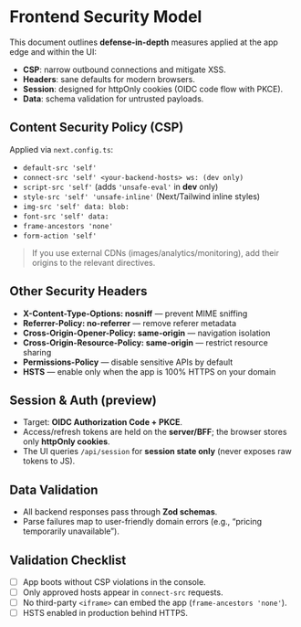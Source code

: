 # Frontend Security Model

This document outlines **defense-in-depth** measures applied at the app edge and within the UI:
- **CSP**: narrow outbound connections and mitigate XSS.
- **Headers**: sane defaults for modern browsers.
- **Session**: designed for httpOnly cookies (OIDC code flow with PKCE).
- **Data**: schema validation for untrusted payloads.

## Content Security Policy (CSP)
Applied via `next.config.ts`:
- `default-src 'self'`
- `connect-src 'self' <your-backend-hosts> ws: (dev only)`
- `script-src 'self'` (adds `'unsafe-eval'` in **dev** only)
- `style-src 'self' 'unsafe-inline'` (Next/Tailwind inline styles)
- `img-src 'self' data: blob:`
- `font-src 'self' data:`
- `frame-ancestors 'none'`
- `form-action 'self'`

> If you use external CDNs (images/analytics/monitoring), add their origins to the relevant directives.

## Other Security Headers
- **X-Content-Type-Options: nosniff** — prevent MIME sniffing
- **Referrer-Policy: no-referrer** — remove referer metadata
- **Cross-Origin-Opener-Policy: same-origin** — navigation isolation
- **Cross-Origin-Resource-Policy: same-origin** — restrict resource sharing
- **Permissions-Policy** — disable sensitive APIs by default
- **HSTS** — enable only when the app is 100% HTTPS on your domain

## Session & Auth (preview)
- Target: **OIDC Authorization Code + PKCE**.
- Access/refresh tokens are held on the **server/BFF**; the browser stores only **httpOnly cookies**.
- The UI queries `/api/session` for **session state only** (never exposes raw tokens to JS).

## Data Validation
- All backend responses pass through **Zod schemas**.
- Parse failures map to user-friendly domain errors (e.g., “pricing temporarily unavailable”).

## Validation Checklist
- [ ] App boots without CSP violations in the console.
- [ ] Only approved hosts appear in `connect-src` requests.
- [ ] No third-party `<iframe>` can embed the app (`frame-ancestors 'none'`).
- [ ] HSTS enabled in production behind HTTPS.
